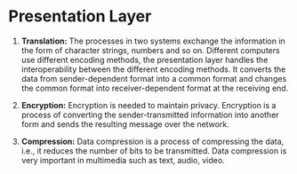 # Presentation Layer

1. <b>Translation:</b> The processes in two systems exchange the information in the form of character strings, numbers and so on. Different computers use different encoding methods, the presentation layer handles the interoperability between the different encoding methods. It converts the data from sender-dependent format into a common format and changes the common format into receiver-dependent format at the receiving end.

2. <b>Encryption:</b> Encryption is needed to maintain privacy. Encryption is a process of converting the sender-transmitted information into another form and sends the resulting message over the network.

3. <b>Compression:</b> Data compression is a process of compressing the data, i.e., it reduces the number of bits to be transmitted. Data compression is very important in multimedia such as text, audio, video.
